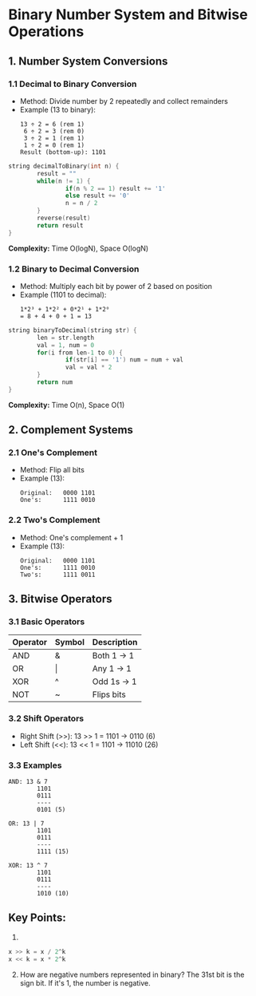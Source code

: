 # Binary Number System and Bitwise Operations

## 1. Number System Conversions

### 1.1 Decimal to Binary Conversion
- Method: Divide number by 2 repeatedly and collect remainders
- Example (13 to binary):
    ```
    13 ÷ 2 = 6 (rem 1)
     6 ÷ 2 = 3 (rem 0)
     3 ÷ 2 = 1 (rem 1)
     1 ÷ 2 = 0 (rem 1)
    Result (bottom-up): 1101
    ```

```cpp
string decimalToBinary(int n) {
        result = ""
        while(n != 1) {
                if(n % 2 == 1) result += '1'
                else result += '0'
                n = n / 2
        }
        reverse(result)
        return result
}
```
**Complexity:** Time O(logN), Space O(logN)

### 1.2 Binary to Decimal Conversion
- Method: Multiply each bit by power of 2 based on position
- Example (1101 to decimal):
    ```
    1*2³ + 1*2² + 0*2¹ + 1*2⁰
    = 8 + 4 + 0 + 1 = 13
    ```

```cpp
string binaryToDecimal(string str) {
        len = str.length
        val = 1, num = 0
        for(i from len-1 to 0) {
                if(str[i] == '1') num = num + val
                val = val * 2
        }
        return num
}
```
**Complexity:** Time O(n), Space O(1)

## 2. Complement Systems

### 2.1 One's Complement
- Method: Flip all bits
- Example (13):
    ```
    Original:   0000 1101
    One's:      1111 0010
    ```

### 2.2 Two's Complement
- Method: One's complement + 1
- Example (13):
    ```
    Original:   0000 1101
    One's:      1111 0010
    Two's:      1111 0011
    ```

## 3. Bitwise Operators

### 3.1 Basic Operators
| Operator | Symbol | Description |
|----------|--------|-------------|
| AND | & | Both 1 → 1 |
| OR | \| | Any 1 → 1 |
| XOR | ^ | Odd 1s → 1 |
| NOT | ~ | Flips bits | checks -ve after flipping, if yes then stores it's 2's complement otherwise stop

### 3.2 Shift Operators
- Right Shift (>>): 13 >> 1 = 1101 → 0110 (6)
- Left Shift (<<): 13 << 1 = 1101 → 11010 (26)


### 3.3 Examples
```
AND: 13 & 7
        1101
        0111
        ----
        0101 (5)

OR: 13 | 7
        1101
        0111
        ----
        1111 (15)

XOR: 13 ^ 7
        1101
        0111
        ----
        1010 (10)
```

## Key Points:

1.
```cpp
x >> k = x / 2^k
x << k = x * 2^k
```


2. How are negative numbers represented in binary?
The 31st bit is the sign bit. If it's 1, the number is negative.